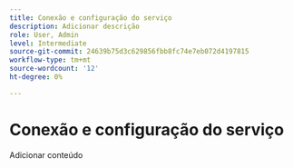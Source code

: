```yaml
---
title: Conexão e configuração do serviço
description: Adicionar descrição
role: User, Admin
level: Intermediate
source-git-commit: 24639b75d3c629856fbb8fc74e7eb072d4197815
workflow-type: tm+mt
source-wordcount: '12'
ht-degree: 0%

---
```


# Conexão e configuração do serviço

Adicionar conteúdo
